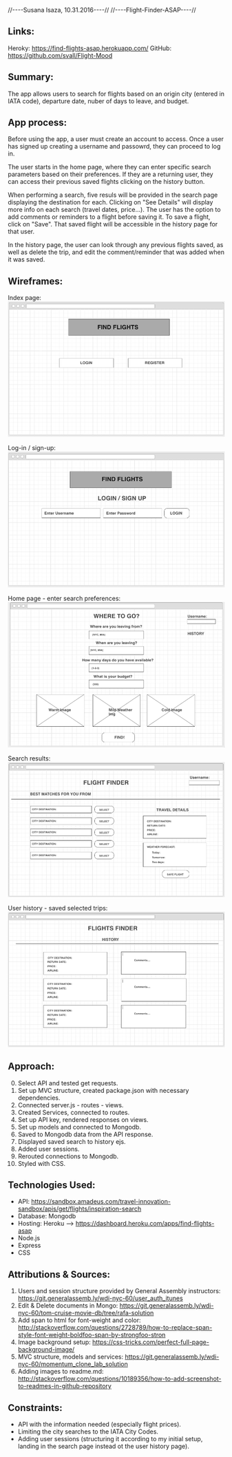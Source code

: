 //----Susana Isaza, 10.31.2016----//
//----Flight-Finder-ASAP----//

## Links:

Heroky: https://find-flights-asap.herokuapp.com/
GitHub: https://github.com/svall/Flight-Mood


## Summary:

The app allows users to search for flights based on an origin city (entered in IATA code), departure date, nuber of days to leave, and budget. 


## App process:

Before using the app, a user must create an account to access.
Once a user has signed up creating a username and passowrd, they can proceed to log in.

The user starts in the home page, where they can enter specific search parameters based on their preferences. If they are a returning user, they can access their previous saved flights clicking on the history button.

When performing a search, five resuls will be provided in the search page displaying the destination for each. Clicking on "See Details" will display more info on each search (travel dates, price...). The user has the option to add comments or reminders to a flight before saving it. To save a flight, click on "Save". That saved flight will be accessible in the history page for that user.

In the history page, the user can look through any previous flights saved, as well as delete the trip, and edit the comment/reminder that was added when it was saved.


## Wireframes:

Index page:
![alt tag](./images/index.png)

Log-in / sign-up:
![alt tag](./images/loginsignup.png)

Home page - enter search preferences:
![alt tag](./images/homepage.png)

Search results:
![alt tag](./images/searchresults.png)

User history - saved selected trips:
![alt tag](./images/history.png)


## Approach:

0. Select API and tested get requests.
1. Set up MVC structure, created package.json with necessary dependencies.
2. Connected server.js - routes - views.
3. Created Services, connected to routes.
4. Set up API key, rendered responses on views.
5. Set up models and connected to Mongodb.
6. Saved to Mongodb data from the API response.
7. Displayed saved search to history ejs.
8. Added user sessions.
9. Rerouted connections to Mongodb.
10. Styled with CSS.


## Technologies Used:

- API: https://sandbox.amadeus.com/travel-innovation-sandbox/apis/get/flights/inspiration-search
- Database: Mongodb
- Hosting: Heroku --> https://dashboard.heroku.com/apps/find-flights-asap
- Node.js
- Express
- CSS


## Attributions & Sources:

1. Users and session structure provided by General Assembly instructors: https://git.generalassemb.ly/wdi-nyc-60/user_auth_itunes
2. Edit & Delete documents in Mongo: https://git.generalassemb.ly/wdi-nyc-60/tom-cruise-movie-db/tree/rafa-solution
3. Add span to html for font-weight and color: http://stackoverflow.com/questions/2728789/how-to-replace-span-style-font-weight-boldfoo-span-by-strongfoo-stron
4. Image background setup: https://css-tricks.com/perfect-full-page-background-image/
5. MVC structure, models and services: https://git.generalassemb.ly/wdi-nyc-60/momentum_clone_lab_solution
6. Adding images to readme.md: http://stackoverflow.com/questions/10189356/how-to-add-screenshot-to-readmes-in-github-repository


## Constraints:
- API with the information needed (especially flight prices).
- Limiting the city searches to the IATA City Codes.
- Adding user sessions (structuring it according to my initial setup, landing in the search page instead ot the user history page).


